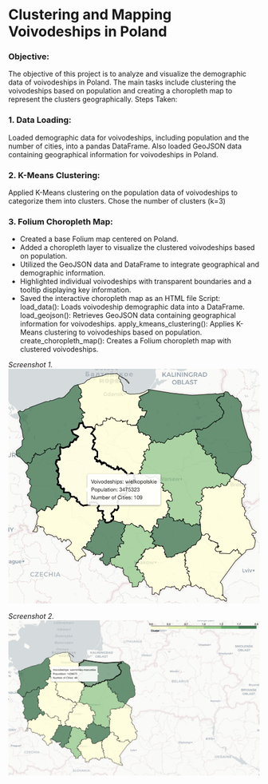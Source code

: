 # Clustering and Mapping Voivodeships in Poland
### Objective:
The objective of this project is to analyze and visualize the demographic data of voivodeships in Poland.
The main tasks include clustering the voivodeships based on population and creating a choropleth map
to represent the clusters geographically.
Steps Taken:
### 1. Data Loading:
Loaded demographic data for voivodeships, including population and the number of cities, into a pandas
DataFrame.
Also loaded GeoJSON data containing geographical information for voivodeships in Poland.
### 2. K-Means Clustering:
Applied K-Means clustering on the population data of voivodeships to categorize them into clusters.
Chose the number of clusters (k=3)
### 3. Folium Choropleth Map:
   - Created a base Folium map centered on Poland.
   - Added a choropleth layer to visualize the clustered voivodeships based on population.
   - Utilized the GeoJSON data and DataFrame to integrate geographical and demographic
   information.
   - Highlighted individual voivodeships with transparent boundaries and a tooltip displaying key
   information.
   - Saved the interactive choropleth map as an HTML file
   Script:
   load_data(): Loads voivodeship demographic data into a DataFrame.
   load_geojson(): Retrieves GeoJSON data containing geographical information for voivodeships.
   apply_kmeans_clustering(): Applies K-Means clustering to voivodeships based on population.
   create_choropleth_map(): Creates a Folium choropleth map with clustered voivodeships.

*Screenshot 1.*
![Screenshot 1](screenshots/scr2.png)

*Screenshot 2.*
![Screenshot 2](screenshots/scr1.png)
